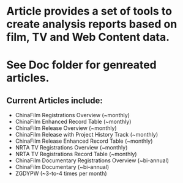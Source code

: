 # Article provides a set of tools to create analysis reports based on film, TV and Web Content data.

# See Doc folder for genreated articles.
## Current Articles include:
  - ChinaFilm Registrations Overview (~monthly)
  - ChinaFilm Enhanced Record Table (~monthly)
  - ChinaFilm Release Overview (~monthly)
  - ChinaFilm Release with Project History Track (~monthly)
  - ChinaFilm Release Enhanced Record Table (~monthly)
  - NRTA TV Registrations Overview (~monthly)
  - NRTA TV Registrations Record Table (~monthly)
  - ChinaFilm Documentary Registrations Overview (~bi-annual)
  - ChinaFilm Documentary (~bi-annual)
  - ZGDYPW (~3-to-4 times per month)
